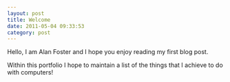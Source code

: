 ```yaml
---
layout: post
title: Welcome
date: 2011-05-04 09:33:53
category: post
---
```


Hello, I am Alan Foster and I hope you enjoy reading my first blog post.

Within this portfolio I hope to maintain a list of the things that I achieve to do with computers!
